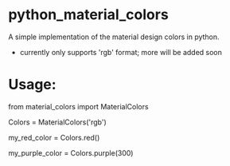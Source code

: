 # python_material_colors
A simple implementation of the material design colors in python.

- currently only supports 'rgb' format; more will be added soon

# Usage:

from material_colors import MaterialColors

Colors = MaterialColors('rgb')

my_red_color = Colors.red()

my_purple_color = Colors.purple(300)
